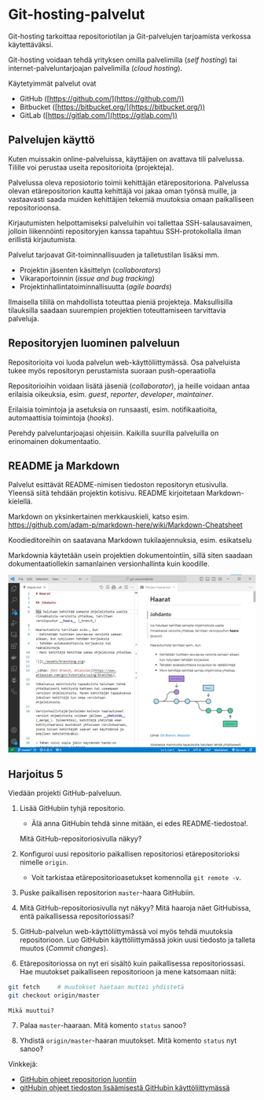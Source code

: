 # Git-hosting-palvelut

Git-hosting tarkoittaa repositoriotilan ja Git-palvelujen tarjoamista verkossa käytettäväksi. 

Git-hosting voidaan tehdä yrityksen omilla palvelimilla (_self hosting_) tai internet-palveluntarjoajan palvelimilla (_cloud hosting_). 

Käytetyimmät palvelut ovat

- GitHub ([https://github.com/](https://github.com/))
- Bitbucket ([https://bitbucket.org/](https://bitbucket.org/))
- GitLab ([https://gitlab.com/](https://gitlab.com/))

## Palvelujen käyttö

Kuten muissakin online-palveluissa, käyttäjien on avattava tili palvelussa. 
Tilille voi perustaa useita repositorioita (projekteja).

Palvelussa oleva reposiotorio toimii kehittäjän etärepositoriona. Palvelussa olevan etärepositorion kautta kehittäjä voi jakaa oman työnsä  muille, ja vastaavasti saada muiden kehittäjien tekemiä muutoksia omaan paikalliseen repositorioonsa.

Kirjautumisten helpottamiseksi palveluihin voi tallettaa SSH-salausavaimen, jolloin liikennöinti repositoryjen kanssa tapahtuu SSH-protokollalla ilman erillistä kirjautumista.

Palvelut tarjoavat Git-toiminnallisuuden ja talletustilan lisäksi mm.
- Projektin jäsenten käsittelyn (_collaborators_)
- Vikaraportoinnin (_issue and bug tracking_)
- Projektinhallintatoiminnallisuutta (_agile boards_)

Ilmaisella tilillä on mahdollista toteuttaa pieniä projekteja. Maksullisilla tilauksilla saadaan suurempien projektien toteuttamiseen tarvittavia palveluja.

## Repositoryjen luominen palveluun

Repositorioita voi luoda palvelun web-käyttöliittymässä. Osa palveluista tukee myös repositoryn perustamista suoraan push-operaatiolla

Repositorioihin voidaan lisätä jäseniä (_collaborator_), ja heille voidaan antaa erilaisia oikeuksia, esim. _guest_, _reporter_, _developer_, _maintainer_.

Erilaisia toimintoja ja asetuksia on runsaasti, esim. notifikaatioita, automaattisia toimintoja (_hooks_).

Perehdy palveluntarjoajasi ohjeisiin. Kaikilla suurilla palveluilla on erinomainen dokumentaatio.

## README ja Markdown

Palvelut esittävät README-nimisen tiedoston repositoryn etusivulla. Yleensä siitä tehdään projektin kotisivu. README kirjoitetaan Markdown-kielellä. 

Markdown on yksinkertainen merkkauskieli, katso esim. https://github.com/adam-p/markdown-here/wiki/Markdown-Cheatsheet

Koodieditoreihin on saatavana Markdown tukilaajennuksia, esim. esikatselu

Markdownia käytetään usein projektien dokumentointiin, sillä siten saadaan dokumentaatiollekin samanlainen versionhallinta kuin koodille.

![](./assets/vscode_md_preview.png)

## Harjoitus 5

Viedään projekti GitHub-palveluun.

1. Lisää GitHubiin tyhjä repositorio. 
    - Älä anna GitHubin tehdä sinne mitään, ei edes README-tiedostoa!. 
    
    Mitä GitHub-repositoriosivulla näkyy?

2. Konfiguroi uusi repositorio paikallisen repositoriosi etärepositorioksi nimelle `origin`. 
     - Voit tarkistaa etärepositorioasetukset komennolla `git remote -v`.

3. Puske paikallisen repositorion `master`-haara GitHubiin. 

4. Mitä GitHub-repositoriosivulla nyt näkyy? Mitä haaroja näet GitHubissa, entä paikallisessa repositoriossasi?

5. GitHub-palvelun web-käyttöliittymässä voi myös tehdä muutoksia repositorioon. Luo GitHubin käyttöliittymässä jokin uusi tiedosto ja talleta muutos (_Commit changes_).

6. Etärepositoriossa on nyt eri sisältö kuin paikallisessa repositoriossasi. Hae muutokset paikalliseen repositorioon ja mene katsomaan niitä:
```bash
git fetch     # muutokset haetaan muttei yhdistetä
git checkout origin/master 
```
    Mikä muuttui?

7. Palaa `master`-haaraan. Mitä komento `status` sanoo?

8. Yhdistä `origin/master`-haaran muutokset. Mitä komento `status` nyt sanoo?

Vinkkejä:

- [GitHubin ohjeet repositorion luontiin](https://docs.github.com/en/repositories/creating-and-managing-repositories/creating-a-new-repository#creating-a-new-repository-from-the-web-ui)
- [gitHubin ohjeet tiedoston lisäämisestä GitHubin käyttöliittymässä](https://docs.github.com/en/repositories/working-with-files/managing-files/creating-new-files)
